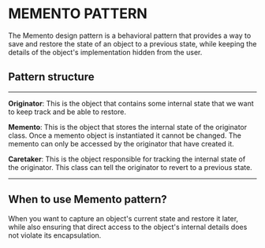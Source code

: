 ﻿# MEMENTO PATTERN

The Memento design pattern is a behavioral pattern that provides a way to save and restore the state of an object to a
previous state, while keeping the details of the object's implementation hidden from the user.

## Pattern structure

---
**Originator**: This is the object that contains some internal state that we want to keep track and be able to restore.

**Memento**: This is the object that stores the internal state of the originator class. Once a memento object is
instantiated it cannot be changed. The memento can only be accessed by the originator that have created it.

**Caretaker**: This is the object responsible for tracking the internal state of the originator. This class can tell the
originator to revert to a previous state.

---

## When to use Memento pattern?

When you want to capture an object's current state and restore it later, while also
ensuring that direct access to the object's internal details does not violate its encapsulation.